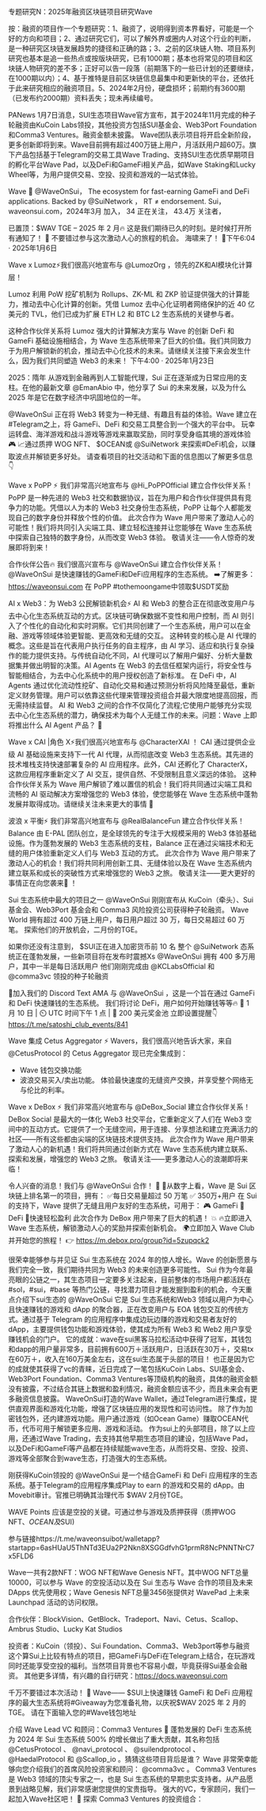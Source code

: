 专题研究N：2025年融资区块链项目研究Wave 

按：融资的项目作一个专题研究：1、融资了，说明得到资本界看好，可能是一个好的方向和项目；2、通过研究它们，可以了解外界或圈内人对这个行业的判断，是一种研究区块链发展趋势的捷径和正确的路；3、之前的区块链人物、项目系列研究也基本是追一些热点或按版块研究，已有1000期；基本也将常见的项目和区块链人物研究的差不多；正好可以告一段落（前期落下的一些已计划的还要继续，在1000期以内）；4、基于推特是目前区块链信息最集中和更新快的平台，还依托于此来研究相应的融资项目。5、2024年2月份，硬盘损坏；前期约有3600期（已发布约2000期）资料丢失；现未再续编号。

PANews 1月7日消息，SUI生态项目Wave官方宣布，其于2024年11月完成的种子轮融资由KuCoin Labs领投，其他投资方包括SUI基金会、Web3Port Foundation和Comma3 Ventures。融资金额未披露。
Wave团队表示项目将开启全新阶段，更多创新即将到来。Wave目前拥有超过400万链上用户，月活跃用户超60万。旗下产品包括基于Telegram的交易工具Wave Trading、支持SUI生态优质早期项目的孵化平台Wave Pad，以及DeFi和GameFi相关产品，如Wave Staking和Lucky Wheel等，为用户提供交易、空投、投资和游戏的一站式体验。

Wave 
🌊
@WaveOnSui，
The ecosystem for fast-earning GameFi and DeFi applications.
Backed by 
@SuiNetwork
，
RT ≠ endorsement.
Sui，waveonsui.com，2024年3月 加入，
34 正在关注，
43.4万 关注者，


已置顶：$WAV TGE – 2025 年 2 月🔥
这是我们期待已久的时刻。是时候打开所有通知了！ 🔔
不要错过参与这次激动人心的旅程的机会。
海啸来了！ 🌊下午6:04 · 2025年1月6日

Wave x Lumoz⚡️我们很高兴地宣布与
@LumozOrg
，领先的ZK和AI模块化计算层！

Lumoz 利用 PoW 挖矿机制为 Rollups、ZK-ML 和 ZKP 验证提供强大的计算能力，推动去中心化计算的创新。凭借 Lumoz 去中心化证明者网络保护的近 40 亿美元的 TVL，他们已成为扩展 ETH L2 和 BTC L2 生态系统的关键参与者。

这种合作伙伴关系将 Lumoz 强大的计算解决方案与 Wave 的创新 DeFi 和 GameFi 基础设施相结合，为 Wave 生态系统带来了巨大的价值。我们共同致力于为用户解锁新的机会，推动去中心化技术的未来。请继续关注接下来会发生什么，因为我们共同塑造 Web3 的未来！ 下午4:00 · 2025年1月23日

2025：隋年
从游戏到金融再到人工智能代理，Sui 正在逐渐成为日常应用的支柱。在他的最新文章
@EmanAbio
中，他分享了 Sui 的未来发展，以及为什么 2025 年是它在数字经济中巩固地位的一年。 

 
@WaveOnSui
正在将 Web3 转变为一种无缝、有趣且有益的体验。Wave 建立在#Telegram之上，将 GameFi、DeFi 和交易工具整合到一个强大的平台中。
玩幸运转盘、海洋游戏和战斗游戏等游戏来赢取奖励，同时享受身临其境的游戏体验🎮
📈通过质押 WOG NFT、 $OCEAN或
@SuiNetwork
来探索#DeFi机会，以赚取波点并解锁更多好处。
请查看项目的社交活动和下面的信息图以了解更多信息👇

Wave x PoPP ⚡️
我们非常高兴地宣布与
@Hi_PoPPOfficial
建立合作伙伴关系！
PoPP 是一种先进的 Web3 社交和数据协议，旨在为用户和合作伙伴提供具有竞争力的功能。凭借以人为本的 Web3 社交身份生态系统，PoPP 让每个人都能发现自己的数字身份并释放个性的价值。
此次合作为 Wave 用户带来了激动人心的可能性！我们将共同引入尖端工具、建立轻松连接并让您能够在 Wave 生态系统中探索自己独特的数字身份，从而改变 Web3 体验。
敬请关注——令人惊奇的发展即将到来！

合作伙伴公告🔥
我们很高兴宣布与
@WaveOnSui
建立合作伙伴关系！
@WaveOnSui
是快速赚钱的GameFi和DeFi应用程序的生态系统。
➡️了解更多： https://waveonsui.com
在 PoPP #tothemoongame中领取$USDT奖励

AI x Web3：为 Web3 公民解锁新机会⚡️ AI 和 Web3 的整合正在彻底改变用户与去中心化生态系统互动的方式。区块链可确保数据不变性和用户控制，而 AI 则引入了个性化的自动化和实时洞察。它们共同创建了一个生态系统，用户可以在金融、游戏等领域体验更智能、更高效和无缝的交互。
这种转变的核心是 AI 代理的概念。这些是旨在代表用户执行任务的自主程序，由 AI 学习、适应和执行复杂操作的能力提供支持。与传统自动化不同，AI 代理可以了解用户偏好、分析大量数据集并做出明智的决策。AI Agents 在 Web3 的去信任框架内运行，将安全性与智能相结合，为去中心化系统中的用户授权创造了新标准。
在 DeFi 中，AI Agents 通过优化流动性挖矿、自动化交易和通过预测分析将风险降至最低，重新定义财务管理。用户可以依靠这些代理来管理投资组合并最大限度地提高回报，而无需持续监督。
AI 和 Web3 之间的合作不仅简化了流程;它使用户能够充分实现去中心化生态系统的潜力，确保技术为每个人无缝工作的未来。问题：Wave 上即将推出什么 AI Agent 产品？ 🌊

Wave x CAI |角色 X⚡️我们很高兴地宣布与
@CharacterXAI
！
CAI 通过提供企业级 AI 基础设施来支持下一代 AI 代理，从而彻底改变 Web3 生态系统。其先进的技术堆栈支持快速部署复杂的 AI 应用程序。此外，CAI 还孵化了 CharacterX，这款应用程序重新定义了 AI 交互，提供自然、不受限制且意义深远的体验。
这种合作伙伴关系为 Wave 用户解锁了难以置信的机会！我们将共同通过尖端工具和流畅的 AI 驱动解决方案增强您的 Web3 体验，使您能够在 Wave 生态系统中蓬勃发展并取得成功。请继续关注未来更大的事情 🌊

波浪 x 平衡⚡️
我们非常高兴地宣布与
@RealBalanceFun
建立合作伙伴关系！
Balance 由 E-PAL 团队创立，是全球领先的专注于大规模采用的 Web3 体验基础设施。作为蓬勃发展的 Web3 生态系统的支柱，Balance 正在通过尖端技术和无缝的用户体验重新定义人们与 Web3 互动的方式。
此次合作为 Wave 用户带来了激动人心的机会！我们将共同利用创新工具、无缝体验以及在 Wave 生态系统内建立联系和成长的突破性方式来增强您的 Web3 之旅。
敬请关注——更大更好的事情正在向您袭来🌊 ！

Sui 生态系统中最大的项目之一
@WaveOnSui
刚刚宣布从 KuCoin（牵头）、Sui 基金会、Web3Port 基金会和 Comma3 风险投资公司获得种子轮融资。
Wave World 拥有超过 400 万链上用户，每日用户超过 30 万，每日交易超过 60 万笔。
探索他们的开放机会，二月份的TGE。

如果你还没有注意到， $SUI正在进入加密货币前 10 名
整个
@SuiNetwork
态系统正在蓬勃发展，一些新项目将在发布时震撼Xs
@WaveOnSui
拥有 400 多万用户，其中一半是每日活跃用户
他们刚刚完成由
@KCLabsOfficial
和
@comma3vc
领投的种子轮融资

🚀加入我们的 Discord Text AMA 与
@WaveOnSui
 ，这是一个旨在通过 GameFi 和 DeFi 快速赚钱的生态系统。
我们将讨论 DeFi，用户如何开始赚钱等等🔥
📅 1 月 10 日 | ⏲️ UTC 时间下午 1 点 | 💸 200 美元奖金池
立即设置提醒👇
https://t.me/satoshi_club_events/841

Wave 集成 Cetus Aggregator ⚡️
Wavers，我们很高兴地告诉大家，来自
@CetusProtocol
的 Cetus Aggregator 现已完全集成到：
- Wave 钱包交换功能
- 波浪交易买入/卖出功能。
体验最快速度的无缝资产交换，并享受整个网络无与伦比的利率。

Wave x DeBox ⚡️
我们非常高兴地宣布与
@DeBox_Social
建立合作伙伴关系！
DeBox Social 是最大的一体化 Web3 社交平台，它重新定义了人们在 Web3 空间中的互动方式。它提供了一个无缝空间，用于连接、分享想法和建立充满活力的社区——所有这些都由尖端的区块链技术提供支持。
此次合作为 Wave 用户带来了激动人心的新机遇！我们将共同通过创新方式在 Wave 生态系统内建立联系、探索和发展，增强您的 Web3 之旅。
敬请关注——更多激动人心的浪潮即将来临！

令人兴奋的消息！我们与
@WaveOnSui
合作！ 🎉
🌊从数字上看，Wave 是 Sui 区块链上排名第一的项目，拥有：
✅每日交易量超过 50 万笔
✅ 350万+用户
在 Sui 的支持下，Wave 提供了无缝且用户友好的生态系统，可用于：
🎮 GameFi 💸 DeFi 🌟快速轻松盈利
此次合作为 DeBox 用户带来了巨大的机遇！ 💥
🔥立即进入 Wave 生态系统，解锁激动人心的奖励并探索创新机会。
🌍立即加入 Wave Club 并开始您的旅程！
👉  https://m.debox.pro/group?id=5zupqck2

很荣幸能够参与并见证 Sui 生态系统在 2024 年的惊人增长。Wave 的创新愿景与我们完全一致，我们期待共同为 Web3 的未来创造更多可能性。 
Sui 作为今年最亮眼的公链之一，其生态项目一定要多关注起来，目前整体的市场用户都活跃在 #sol，#sui，#base 等热门公链，寻找潜力项目才能发掘到盈利的机会，今天重点介绍下sui生态的
@WaveOnSui
它是 Sui 生态系统和Web3 领域以用户为中心且快速赚钱的游戏和 dApp 的聚合器，正在改变用户与 EOA 钱包交互的传统方式。通过基于 Telegram 的应用程序中集成边玩边赚的游戏和交易者友好的 dApp，主要提供钱包功能和游戏体验，使其成为所有 Web3 和 Web2 用户享受赚钱机会的门户。
它的成就：wave在sui黑客马拉松活动中获得了冠军，其钱包和dapp的用户量非常多，目前拥有600万＋活跃用户，日活跃在30万＋，交易tx在60万＋，收入在160万美金左右，这在sui生态属于头部的项目！
也正是因为它的成就使其获得了vc的青睐，近日完成了一笔包括KuCoin Labs、SUI基金会、Web3Port Foundation、Comma3 Ventures等顶级机构的融资，具体的融资金额没有披露，不过结合其链上数据和盈利情况，融资金额应该不少，而且未来会有更多融资信息披露。
WaveOnSui打造的Wave Wallet，通过Telegram进行集成，提供直观界面和游戏化功能，增强了区块链应用的发现性和可访问性。
除了作为加密钱包外，还内建游戏功能。用户通过游戏（如Ocean Game）赚取OCEAN代币，代币可用于解锁更多应用、游戏和活动。
作为sui上的头部项目，除了以上应用，还通过Wave Trading，去支持其他早期生态项目的建设，包括Wave Pad，以及DeFi和GameFi等产品都在持续赋能wave生态，从而将交易、空投、投资、游戏等全部聚合到wave生态，打造强大的生态系统。

刚获得KuCoin领投的
@WaveOnSui
 是一个结合GameFi 和 DeFi 应用程序的生态系统。基于Telegram的应用程序集成Play to earn 的游戏和交易的 dApp。由Movebit审计。官推已明确其治理代币 $WAV 2月份TGE。

WAVE Points 应该是空投的关键。可通过参与游戏及质押获得（质押WOG NFT、$OCEAN及$SUI)

参与链接https://t.me/waveonsuibot/walletapp?startapp=6asHUaU5ThNTd3EUa2P2Nkn8XSGGdfvhG1prmR8NcPNNTNrC7x5FLD6

Wave一共有2款NFT：WOG NFT和Wave Genesis NFT。其中WOG NFT总量10000，可以参与 Wave 的空投活动以及在 Sui 生态与 Wave 合作的项目及未来DApps 优先使用权；Wave Genesis NFT总量3456张提供对 WavePad 上未来 Launchpad 活动的访问权限。

合作伙伴：BlockVision、GetBlock、Tradeport、Navi、Cetus、Scallop、Ambrus Studio、Lucky Kat Studios

投资者：KuCoin（领投）、Sui Foundation、Comma3、Web3port等参与融资
这个算Sui上比较有特点的项目，把GameFi与DeFi在Telegram上结合，在玩游戏同时还能享受空投的福利。当然项目背景也不容易小觑，毕竟获得Sui基金会融资。
其他更多详情，有兴趣的自行研究：https://docs.waveonsui.com

千万不要错过本次活动！ 🤩
Wave—— $SUI上快速赚钱 GameFi 和 DeFi 应用程序的最大生态系统将#Giveaway为您准备礼物，以庆祝$WAV 2025 年 2 月的 TGE。
请在下面输入您的#Wave钱包地址

介绍 Wave Lead VC 和顾问：Comma3 Ventures 🌊
蓬勃发展的 DeFi 生态系统为 2024 年 Sui 生态系统 500% 的增长做出了重大贡献，其名称包括
@CetusProtocol
 、 
@navi_protocol
 、 
@suilendprotocol
 、 
@HaedalProtocol
和
@Scallop_io
 。猜猜这些项目背后是谁？
Wave 非常荣幸能够向您介绍我们的首席风险投资家和顾问： 
@comma3vc
 。
Comma3 Ventures 是 Web3 领域的顶尖专家之一，也是 Sui 生态系统的早期忠实支持者。从产品愿景到战略见解，我们非常感谢您提供的宝贵指导。
强大的VC，专家顾问，我们一起加入Wave社区吧！ 🌊
探索 Comma3 Ventures 的投资组合：



